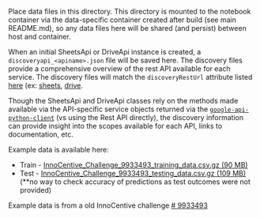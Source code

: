 
Place data files in this directory. This directory is mounted to the notebook container via the data-specific container created after build (see main README.md), so any data files here will be shared (and persist) between host and container.

When an initial SheetsApi or DriveApi instance is created, a `discoveryapi_<apiname>.json` file will be saved here. The discovery files provide a comprehensive overview of the rest API available for each service. The discovery files will match the `discoveryRestUrl` attribute listed [here](https://www.googleapis.com/discovery/v1/apis?preferred=true) (ex: [sheets](https://www.googleapis.com/discovery/v1/apis/sheets/v4/rest), [drive](https://www.googleapis.com/discovery/v1/apis/drive/v3/rest).

Though the SheetsApi and DriveApi classes rely on the methods made available via the API-specific service objects returned via the [`google-api-python-client`](https://developers.google.com/api-client-library/python/start/get_started) (vs using the Rest API directly), the discovery information can provide insight into the scopes available for each API, links to documentation, etc.


Example data is available here:

- Train - [InnoCentive_Challenge_9933493_training_data.csv.gz (90 MB)](https://storage.cloud.google.com/prospecting/data/innocentive/InnoCentive_Challenge_9933493_training_data.csv.gz)
- Test - [InnoCentive_Challenge_9933493_testing_data.csv.gz (109 MB)](https://storage.cloud.google.com/prospecting/data/innocentive/InnoCentive_Challenge_9933493_testing_data.csv.gz) (**no way to check accuracy of predictions as test outcomes were not provided)

Example data is from a old InnoCentive challenge [# 9933493](https://www.innocentive.com/ar/challenge/9933493)